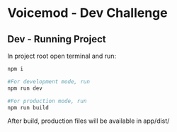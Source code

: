 # Voicemod - Dev Challenge

## Dev - Running Project

In project root open terminal and run:

```powershell
npm i

#For development mode, run
npm run dev

#For production mode, run
npm run build

```

After build, production files will be available in app/dist/
